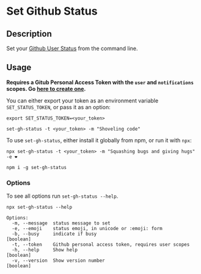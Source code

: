 # Set Github Status

## Description

Set your [Github User Status](https://help.github.com/en/github/setting-up-and-managing-your-github-profile/personalizing-your-profile#setting-a-status) from the command line.

## Usage

**Requires a Gitub Personal Access Token with the `user` and `notifications` scopes. Go [here to create one](https://github.com/settings/tokens).**

You can either export your token as an environment variable `SET_STATUS_TOKEN`, or pass it as an option:

```
export SET_STATUS_TOKEN=<your_token>

set-gh-status -t <your_token> -m "Shoveling code"
```

To use `set-gh-status`, either install it globally from npm, or run it with `npx`:

```
npx set-gh-status -t <your_token> -m "Squashing bugs and giving hugs" -e ❤️

npm i -g set-gh-status
```

### Options

To see all options run `set-gh-status --help`.

```
npx set-gh-status --help

Options:
  -m, --message  status message to set
  -e, --emoji    status emoji, in unicode or :emoji: form
  -b, --busy     indicate if busy                                      [boolean]
  -t, --token    Github personal access token, requires user scopes
  -h, --help     Show help                                             [boolean]
  -v, --version  Show version number                                   [boolean]
```
